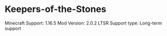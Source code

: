 # Keepers-of-the-Stones
Minecraft Support: 1.16.5
Mod Version: 2.0.2 LTSR
Support type: Long-term support